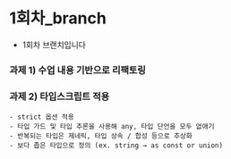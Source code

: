 # 1회차_branch
- 1회차 브랜치입니다

### 과제 1) 수업 내용 기반으로 리팩토링

### 과제 2) 타입스크립트 적용
    - strict 옵션 적용
    - 타입 가드 및 타입 추론을 사용해 any, 타입 단언을 모두 없애기
    - 반복되는 타입은 제네릭, 타입 상속 / 합성 등으로 추상화
    - 보다 좁은 타입으로 정의 (ex. string → as const or union)
